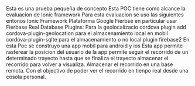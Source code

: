 Esta es una prueba pequeña de concepto
Esta POC tiene como alcance 
la evaluacion de Ionic framework
Para esta evaluacion se uso las siguientes entonos
Ionic Framework
Plataforma Google Fierbse en particular usar Fierbase Real Database
Plugins:
Para la geolocalizacio
cordova plugin add cordova-plugin-geolocation
para el almacenamiento local en mobil
cordova-plugin-sqlte
para el almacenamiento o no local
plugin firebase2
En esta Poc se construyo una app mobil para android y ios
Esta app permite rasterear la posicion del usuario de la app
permite seguir el recorrido de un determinado trayecto hasta que se finaliza el trayecto
almacenar el recorrido para volver a visualiza.
Almacenar el recorrido en una base remota. Con el objectivo de poder ver el recorrido en tienpo real desde una cosola personal.
  



